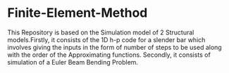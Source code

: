# Finite-Element-Method
This Repository is based on the Simulation model of 2 Structural models.Firstly, it consists of the 1D h-p code for a slender bar which involves giving the inputs in the form of number of steps to be used along with the order of the Approximating functions. Secondly, it consists of simulation of a Euler Beam Bending Problem.
